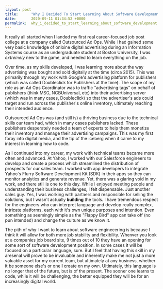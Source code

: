 ```yaml
---
layout: post
title:      "Why I Decided To Start Learning About Software Development"
date:       2020-09-11 01:34:52 +0000
permalink:  why_i_decided_to_start_learning_about_software_development
---
```



It really all started when I landed my first real career-focused job post college at a company called Outsourced Ad Ops. While I had gained some very basic knowledge of onloine digital advertising during an Information Systems course as an undergraduate student at Boston University, I was *extremely* new to the game, and needed to learn everything on the job.

Over time, as my skills developed, I was learning more about the way advertising was bought and sold digitally at the time (circa 2015). This was primarily through my work with Google's advertising platform for publishers (which was called Doubleclick for Publishers at the time). The scope of my role as an Ad Ops Coordinator was to traffic "advertising tags" on behalf of publishers (think MSG, NCBUniversal, etc) into their advertising server (which was in many cases, Doubleclick) so that the advertiser's ads could target and run across the publisher's online inventory, ultimately reaching their intended audience. 

Outsourced Ad Ops was (and still is) a thriving business due to the technical skills our team had, which in many cases publishers lacked. These publishers desperately needed a team of experts to help them monetize their inventory and manage their advertising campaigns. This was my first foray into digital media, and the tip of the iceberg when it came to my interest in learning how to code.

As I continued into my career, my work with technical teams became more often and advanced. At Yahoo, I worked with our Salesforce engineers to develop and create a process which streamlined the distribution of prospects for our sales team. I worked with app developers to integrate Yahoo's Flurry Software Development Kit (SDK) in their apps so they can monitor analytics and generate revenue. Yet, there was a glaring void in my work, and there still is one to this day. While I enjoyed meeting people and understanding their business challenges, I felt dispensable. Just another sales guy. Yes, I was working with partners and responsible for selling the solutions, but I wasn't actually **building** the tools. I have tremendous respect for the engineers who can interpret language and develop really complex, intricate platforms, each with it's own unique purposes and intention. Even something as seemingly simple as the "Flappy Bird" app can take off (no pun intended) and change the culture as we know it.

The pith of why I want to learn about software engineeering is because I think it will allow for both more job stability and flexibility. Whenver you look at a companies job board site, 9 times out of 10 they have an opening for some sort of software development position. In some cases it will be focused on a particular language, sure. But I feel that having this skill in my aresenal will prove to be invaluable and inherently make me not just a more valuable asset for my current team, but ultimately at any business, whether it be someone else's or one I create on my own. Ultimately, this language is no longer that of the future, but is of the present. The sooner one learns to code, while it will be challenging, the better equipped they will be for an increasingly digital world.

